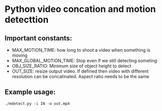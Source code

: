 # Python video concation and motion detecttion

## Important constants:

- MAX_MOTION_TIME: how long to shoot a video when something is moving
- MAX_GLOBAL_MOTION_TIME: Stop even if we still detecting someting
- OBJ_SIZE_RATIO: Minimum size of object height to detect
- OUT_SIZE: resize output video. If defined then video with different resolution can be concatinated. Aspect ratio needs to be the same


## Example usage:
`./mdetect.py -i IN -o out.mp4`

